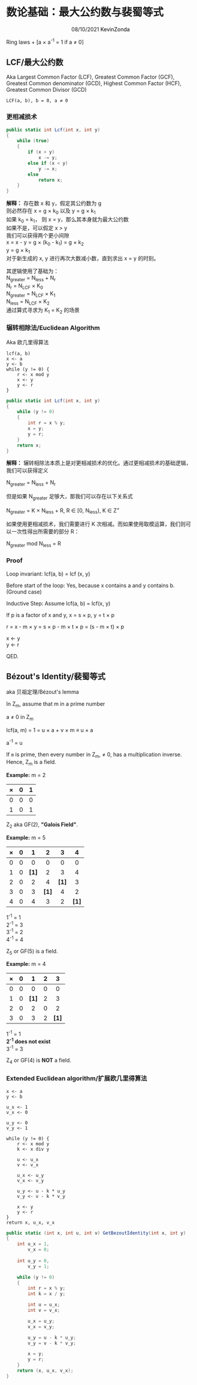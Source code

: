 # 数论基础：最大公约数与裴蜀等式

<center>
<span>08/10/2021</span>
<a style="text-decoration:none; color: black;" href="https://github.com/KevinZonda">KevinZonda</a>
</center>

Ring laws + [a × a<sup>-1</sup> = 1 if a ≠ 0]

## LCF/最大公约数

Aka Largest Common Factor (LCF), Greatest Common Factor (GCF), Greatest Common denominator (GCD), Highest Common Factor (HCF), Greatest Common Divisor (GCD)

```
LCF(a, b), b = 0, a ≠ 0
```

### 更相减损术

```csharp
public static int Lcf(int x, int y)
{
    while (true)
    {
        if (x > y)
            x -= y;
        else if (x < y)
            y -= x;
        else
            return x;
    }
}
```

**解释：** 存在数 x 和 y，假定其公约数为 g  
则必然存在 x = g × k<sub>0</sub> 以及 y = g × k<sub>1</sub>  
如果 k<sub>0</sub> = k<sub>1</sub>， 则 x = y，那么其本身就为最大公约数  
如果不是，可以假定 x > y  
我们可以获得两个更小间隙  
x = x - y = g × (k<sub>0</sub> - k<sub>1</sub>) = g × k<sub>2</sub>  
y = g × k<sub>1</sub>  
对于新生成的 x, y 进行再次大数减小数，直到求出 x = y 的时刻。

其逻辑使用了基础为：  
N<sub>greater</sub> = N<sub>less</sub> + N<sub>r</sub>  
N<sub>r</sub> = N<sub>LCF</sub> × K<sub>0</sub>  
N<sub>greater</sub> = N<sub>LCF</sub> × K<sub>1</sub>   
N<sub>less</sub> = N<sub>LCF</sub> × K<sub>2</sub>   
通过算式寻求为 K<sub>1</sub> = K<sub>2</sub> 的场景


### 辗转相除法/Euclidean Algorithm

Aka 欧几里得算法

```
lcf(a, b)
x <- a
y <- b
while (y != 0) {
    r <- x mod y
    x <- y
    y <- r
}
```

```csharp
public static int Lcf(int x, int y)
{
    while (y != 0)
    {
        int r = x % y;
        x = y;
        y = r;
    }
    return x;
}
```

**解释：** 辗转相除法本质上是对更相减损术的优化。通过更相减损术的基础逻辑，我们可以获得定义

N<sub>greater</sub> = N<sub>less</sub> + N<sub>r</sub>

但是如果 N<sub>greater</sub> 足够大，那我们可以存在以下关系式

N<sub>greater</sub> = K × N<sub>less</sub> + R, R ∈ [0, N<sub>less</sub>), K ∈ Z<sup>+</sup>

如果使用更相减损术，我们需要进行 K 次相减。而如果使用取模运算，我们则可以一次性得出所需要的部分 R：

N<sub>greater</sub> mod N<sub>less</sub> = R

### Proof

Loop invariant: lcf(a, b) = lcf (x, y)

Before start of the loop: Yes, because x contains a and y contains b. (Ground case)

Inductive Step: Assume lcf(a, b) = lcf(x, y)

If p is a factor of x and y, x = s × p, y = t × p

r = x - m × y = s × p - m × t × p = (s - m × t) × p

x <- y  
y <- r

QED.

## Bézout's Identity/裴蜀等式

aka 贝祖定理/Bézout's lemma

In Z<sub>m</sub>, assume that m in a prime number

a ≠ 0 in Z<sub>m</sub>

lcf(a, m) = 1 = u × a + v × m ≡ u × a

a<sup>-1</sup> = u

If `m` is prime, then every number in Z<sub>m</sub>, ≠ 0, has a multiplication inverse. Hence, Z<sub>m</sub> is a field.

**Example:** m = 2

|  ×  |  0  |  1  |
| :-: | :-: | :-: |
|  0  |  0  |  0  |
|  1  |  0  |  1  |

Z<sub>2</sub> aka GF(2), **"Galois Field"**.


**Example:** m = 5

|  ×  |  0  |  1  |  2  |  3  |  4  |
| :-: | :-: | :-: | :-: | :-: | :-: |
|  0  |  0  |  0  |  0  |  0  |  0  |
|  1  |  0  |**[1]**|  2  |  3  |  4  |
|  2  |  0  |  2  |  4  |**[1]**|  3  |
|  3  |  0  |  3  |**[1]**|  4  |  2  |
|  4  |  0  |  4  |  3  |  2  |**[1]**|

1<sup>-1</sup> = 1  
2<sup>-1</sup> = 3  
3<sup>-1</sup> = 2  
4<sup>-1</sup> = 4  

Z<sub>5</sub> or GF(5) is a field.

**Example:** m = 4

|  ×  |  0  |  1  |  2  |  3  |
| :-: | :-: | :-: | :-: | :-: |
|  0  |  0  |  0  |  0  |  0  |
|  1  |  0  |**[1]**|  2  |  3  |
|  2  |  0  |  2  |  0  |  2  |
|  3  |  0  |  3  |  2  |**[1]**|

1<sup>-1</sup> = 1  
**2<sup>-1</sup> does not exist**   
3<sup>-1</sup> = 3  

Z<sub>4</sub> or GF(4) is **NOT** a field.


### Extended Euclidean algorithm/扩展欧几里得算法

```
x <- a
y <- b

u_x <- 1
v_x <- 0

u_y <- 0
v_y <- 1

while (y != 0) {
    r <- x mod y
    k <- x div y

    u <- u_x
    v <- v_x

    u_x <- u_y
    v_x <- v_y

    u_y <- u - k * u_y
    v_y <- v - k * v_y

    x <- y
    y <- r
}
return x, u_x, v_x
```

```csharp
public static (int x, int u, int v) GetBezoutIdentity(int x, int y)
{
    int u_x = 1,
        v_x = 0;
    
    int u_y = 0,
        v_y = 1;

    while (y != 0)
    {
        int r = x % y;
        int k = x / y;

        int u = u_x;
        int v = v_x;

        u_x = u_y;
        v_x = v_y;

        u_y = u - k * u_y;
        v_y = v - k * v_y;

        x = y;
        y = r;
    }
    return (x, u_x, v_x);
}
```
